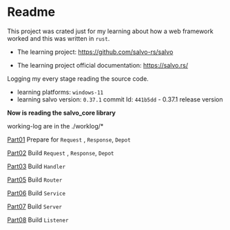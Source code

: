 # Readme
This project was crated just for my learning about how a web framework worked and  this was written in `rust`.

- The learning project: https://github.com/salvo-rs/salvo

- The learning project official documentation: https://salvo.rs/

Logging my every stage reading the source code.

- learning platforms: `windows-11`
- learning salvo version: `0.37.1`  commit Id: `441b5dd` - 0.37.1 release version

__Now is reading the salvo_core library__

working-log are in the ./worklog/* 

[Part01](./worklog/Part01.md) Prepare for `Request` , `Response`, `Depot`

[Part02](./worklog/Part02.md) Build `Request` , `Response`, `Depot`

[Part03](./worklog/Part03.md) Build `Handler`

[Part05](./worklog/Part04.md) Build `Router`

[Part06]() Build `Service`

[Part07]() Build `Server`

[Part08]() Build `Listener`